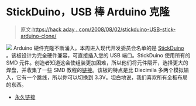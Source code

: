 # StickDuino，USB 棒 Arduino 克隆

> 原文:[https://hack aday . com/2008/08/02/stickduino-USB-stick-arduino-clone/](https://hackaday.com/2008/08/02/stickduino-usb-stick-arduino-clone/)

![](../Images/bd48672f25132243b8d962db9e26ed6a.png)
Arduino 硬件克隆不断涌入。本周进入现代开发委员会名单的是 [StickDuino](http://www.spiffie.org/kits/stickduino/start.shtml) 。该板设计为完全硬件兼容，可直接插入您的 USB 端口。StickDuino 使用所有的 SMD 元件。创造者知道这会使组装更加困难，所以他们将元件隔开，选择更大的焊盘，并收集了一些 SMD 教程的[链接](http://www.spiffie.org/library/smt_soldering/tutorials.shtml)。该板的特点是比 Diecimila 多两个模拟输入，它有一个跳线，所以你可以切换到 3.3V。坦白地说，我们喜欢所有全板布局的东西。

*   [永久链接](http://www.spiffie.org/kits/stickduino/)